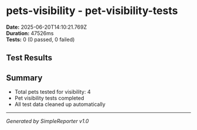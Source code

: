# pets-visibility - pet-visibility-tests

**Date:** 2025-06-20T14:10:21.769Z  
**Duration:** 47526ms  
**Tests:** 0 (0 passed, 0 failed)

## Test Results



## Summary

- Total pets tested for visibility: 4
- Pet visibility tests completed
- All test data cleaned up automatically

---
*Generated by SimpleReporter v1.0*
